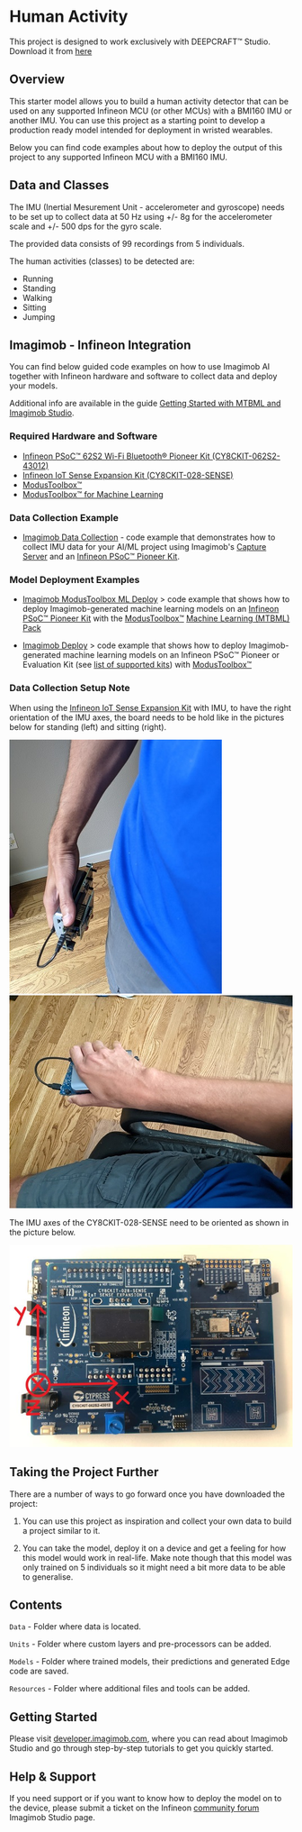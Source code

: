 ﻿# Human Activity

This project is designed to work exclusively with DEEPCRAFT™ Studio. Download it from [here](https://softwaretools.infineon.com/assets/com.ifx.tb.tool.deepcraftstudio)

## Overview

This starter model allows you to build a human activity detector that can be used on any supported Infineon MCU (or other MCUs) with a BMI160 IMU or another IMU. You can use this project as a starting point to develop a production ready model intended for deployment in wristed wearables. 

Below you can find code examples about how to deploy the output of this project to any supported Infineon MCU with a BMI160 IMU.

## Data and Classes

The IMU (Inertial Mesurement Unit - accelerometer and gyroscope) needs to be set up to collect data at 50 Hz using +/- 8g for the accelerometer scale and +/- 500 dps for the gyro scale.

The provided data consists of 99 recordings from 5 individuals.

The human activities (classes) to be detected are:

- Running
- Standing
- Walking
- Sitting
- Jumping

## Imagimob - Infineon Integration

You can find below guided code examples on how to use Imagimob AI together with Infineon hardware and software to collect data and deploy your models.

Additional info are available in the guide [Getting Started with MTBML and Imagimob Studio](https://www.infineon.com/dgdl/Infineon-Machine_learning_using_ModusToolbox_Imagimob_Studio-ApplicationNotes-v01_00-EN.pdf?fileId=8ac78c8c8a8d344a018aa850bb2d21b5).

### Required Hardware and Software

- [Infineon PSoC™ 62S2 Wi-Fi Bluetooth® Pioneer Kit (CY8CKIT-062S2-43012)](https://www.infineon.com/cms/en/product/evaluation-boards/cy8ckit-062s2-43012/)
- [Infineon IoT Sense Expansion Kit (CY8CKIT-028-SENSE)](https://www.infineon.com/cms/en/product/evaluation-boards/cy8ckit-028-sense/)
- [ModusToolbox™](https://www.infineon.com/cms/en/design-support/tools/sdk/modustoolbox-software/)
- [ModusToolbox™ for Machine Learning](https://www.infineon.com/cms/en/design-support/tools/sdk/modustoolbox-software/modustoolbox-machine-learning/)


### Data Collection Example

- [Imagimob Data Collection](https://github.com/Infineon/mtb-example-ml-imagimob-data-collection) - code example that demonstrates how to collect IMU data for your AI/ML project using Imagimob's [Capture Server](https://bitbucket.org/imagimob/captureserver/src/master/) and an [Infineon PSoC™ Pioneer Kit](https://www.infineon.com/cms/en/product/evaluation-boards/cy8ckit-062s2-43012/).


### Model Deployment Examples

- [Imagimob ModusToolbox ML Deploy](https://github.com/Infineon/mtb-example-ml-imagimob-mtbml-deploy) > code example that shows how to deploy Imagimob-generated machine learning models on an [Infineon PSoC™ Pioneer Kit](https://www.infineon.com/cms/en/product/evaluation-boards/cy8ckit-062s2-43012/) with the [ModusToolbox™](https://www.infineon.com/cms/en/design-support/tools/sdk/modustoolbox-software/) [Machine Learning (MTBML) Pack](https://www.infineon.com/cms/en/design-support/tools/sdk/modustoolbox-software/modustoolbox-machine-learning/)

- [Imagimob Deploy](https://github.com/Infineon/mtb-example-ml-imagimob-deploy) > code example that shows how to deploy Imagimob-generated machine learning models on an Infineon PSoC™ Pioneer or Evaluation Kit (see [list of supported kits](https://github.com/Infineon/mtb-example-ml-imagimob-deploy/tree/master#supported-kits-make-variable-target)) with [ModusToolbox™](https://www.infineon.com/cms/en/design-support/tools/sdk/modustoolbox-software/)




### Data Collection Setup Note

When using the [Infineon IoT Sense Expansion Kit](https://www.infineon.com/cms/en/product/evaluation-boards/cy8ckit-028-sense/) with IMU, to have the right orientation of the IMU axes, the board needs to be hold like in the pictures below for standing (left) and sitting (right).   

![standing](Resources/standing_orientation.jpg "IMU Orientation Standing") ![sitting](Resources/sitting_orientation.jpg "IMU Orientation Sitting")

The IMU axes of the CY8CKIT-028-SENSE need to be oriented as shown in the picture below.

![orientation](Resources/IMU_orientation.jpg "IMU Orientation")



## Taking the Project Further

There are a number of ways to go forward once you have downloaded the project:

1. You can use this project as inspiration and collect your own data to build a project similar to it.

2. You can take the model, deploy it on a device and get a feeling for how this model would work in real-life. Make note though that this model was only trained on 5 individuals so it might need a bit more data to be able to generalise.

## Contents

`Data`  - Folder where data is located.

`Units`  - Folder where custom layers and pre-processors can be added.

`Models` - Folder where trained models, their predictions and generated Edge code are saved.

`Resources`  - Folder where additional files and tools can be added.


## Getting Started

Please visit [developer.imagimob.com](https://developer.imagimob.com), where you can read about Imagimob Studio and go through step-by-step tutorials to get you quickly started.

## Help & Support

If you need support or if you want to know how to deploy the model on to the device, please submit a ticket on the Infineon [community forum ](https://community.infineon.com/t5/Imagimob/bd-p/Imagimob/page/1) Imagimob Studio page.